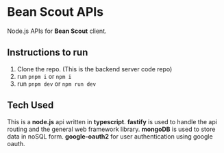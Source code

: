 # Bean Scout APIs

Node.js APIs for __Bean Scout__ client.

## Instructions to run

1. Clone the repo. (This is the backend server code repo)
2. run `pnpm i` or `npm i`
3. run `pnpm dev` or `npm run dev`

## Tech Used

This is a **node.js** api written in **typescript**.
**fastify** is used to handle the api routing and the general web framework library.
**mongoDB** is used to store data in noSQL form.
**google-oauth2** for user authentication using google oauth.
